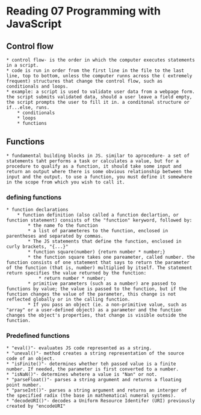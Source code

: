 # Reading 07 Programming with JavaScript
## Control flow
    * control flow- is the order in which the computer executes statements in a script.
    * code is run in order from the first line in the file to the last line, top to bottom, unless the computer runns across the ( extremely frequent) structures that change the control flow, such as conditionals and loops.
    * example: a script is used to validate user data from a webpage form. the script submits validated data, should a user leave a field empty, the script prompts the user to fill it in. a conditonal structure or if...else, runs.
        * conditionals
        * loops
        * functions

## Functions
    * fundamental building blocks in JS. similar to aprocedure- a set of statements taht performs a task or calculates a value, but for a procedure to qualify as a function, it should take some input and return an output where there is some obvious relationship between the input and the output. to use a function, you must define it somewhere in the scope from which you wish to call it.
### defining functions
    * function declarations
        * function definition (also called a function declartion, or function statement) consists of the "function" keryword, followed by:
            * the name fo the function
            * a list of parameteres to the function, enclosed in parentheses and separated by commas.
            * The JS statements that define the function, enclosed in curly brackets, "{...}"
            * function square(number) {return number * number;}
            * the function square takes one pareameter, called number. the function consists of one statement that says to return the parameter of the function (that is, number) multiplied by itself. The statement return specifies the value returned by the function:
                * return number * number;
            * primitive parameters (such as a number) are passed to functions by value; the value is passed to the function, but if the function changes the value of the parameter, this change is not reflected globally or in the calling function.
            * If you pass an object (ie. a non-primitive value, such as "array" or a user-defined object) as a parameter and the function changes the object's properties, that change is visible outside the function.
### Predefined functions
    * "eval()"- evaluates JS code represented as a string.
    * "uneval()"- method creates a string representation of the source code of an object.
    * "isFinite()"- determines whether teh passed value is a finite number. If needed, the parameter is first converted to a number.
    * "isNaN()"- determines whetere a value is "Nan" or not. 
    * "parseFloat()"- parses a string argument and returns a floating point number.
    * "parseInt()"- parses a string argument and returns an interger of the specified radix (the base in mathematical numeral systems).
    * "decodeURI()"- decodes a Uniform Resource Identifer (URI) previously created by "encodeURI"
    

